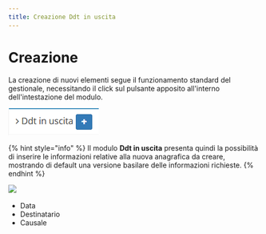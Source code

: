 ```yaml
---
title: Creazione Ddt in uscita
---
```


# Creazione

La creazione di nuovi elementi segue il funzionamento standard del gestionale, necessitando il click sul pulsante apposito all'interno dell'intestazione del modulo.

![Screenshot creazione ddt in uscita](../../../.gitbook/assets/aggiungereddtinuscita.PNG)

{% hint style="info" %}
Il modulo **Ddt in uscita** presenta quindi la possibilità di inserire le informazioni relative alla nuova anagrafica da creare, mostrando di default una versione basilare delle informazioni richieste.
{% endhint %}

![](https://firebasestorage.googleapis.com/v0/b/gitbook-x-prod.appspot.com/o/spaces%2F-LZJeLg23eVDvrCv74U7-887967055%2Fuploads%2FxTSAEWQ0e6ICjLrxqBRO%2Ffile.png?alt=media)

* Data
* Destinatario
* Causale
